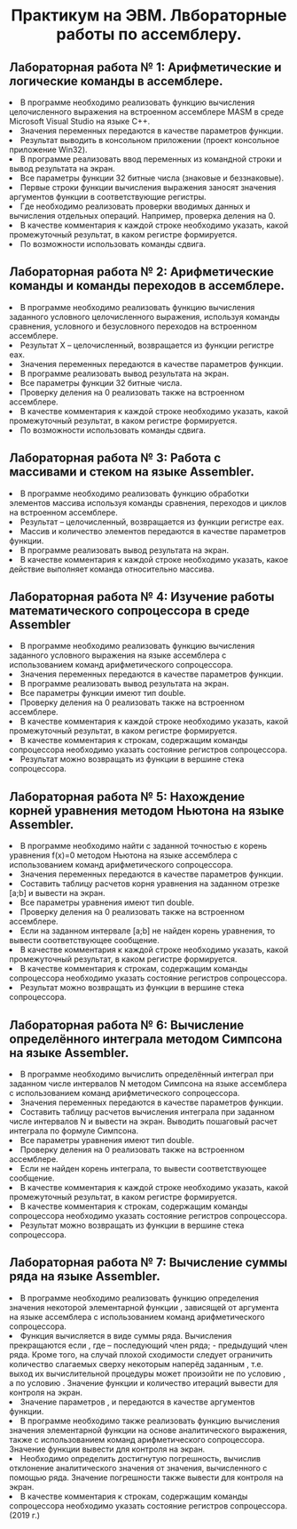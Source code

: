 <h1 align="center">Практикум на ЭВМ. Лвбораторные работы по ассемблеру.</h1>
<h2>Лабораторная работа № 1: Арифметические и логические команды  в ассемблере.</h2>
<li> В программе необходимо реализовать функцию вычисления целочисленного выражения на встроенном ассемблере MASM в среде Microsoft Visual Studio на языке C++.
<li>Значения переменных передаются в качестве параметров функции.
<li>Результат выводить в консольном приложении (проект консольное приложение Win32).
<li>В программе реализовать ввод переменных из командной строки и вывод результата на экран.
<li>Все параметры функции 32 битные числа (знаковые и беззнаковые).
<li>Первые строки функции вычисления выражения заносят значения аргументов функции в соответствующие регистры.
<li>Где необходимо реализовать проверки вводимых данных и вычисления отдельных операций. Например, проверка деления на 0.
<li>В качестве комментария к каждой строке необходимо указать, какой промежуточный результат, в каком регистре формируется.
<li>По возможности использовать команды сдвига.
 
<h2>Лабораторная работа № 2: Арифметические команды и команды переходов в ассемблере.</h2>
<li>В программе необходимо реализовать функцию вычисления заданного условного целочисленного выражения, используя команды сравнения, условного и безусловного переходов на встроенном ассемблере.<br>
<li>Результат X – целочисленный, возвращается из функции регистре eax.
<li>Значения переменных передаются в качестве параметров функции.
<li>В программе реализовать вывод результата на экран.
<li>Все параметры функции 32 битные числа.
<li>Проверку деления на 0 реализовать также на встроенном ассемблере.
<li>В качестве комментария к каждой строке необходимо указать, какой промежуточный результат, в каком регистре формируется.
<li>По возможности использовать команды сдвига.

<h2>Лабораторная работа № 3: Работа с массивами и стеком на языке Assembler.</h2>
<li>В программе необходимо реализовать функцию обработки элементов массива используя команды сравнения, переходов и циклов на встроенном ассемблере.
<li>Результат – целочисленный, возвращается из функции регистре eax.
<li>Массив и количество элементов передаются в качестве параметров функции.
<li>В программе реализовать вывод результата на экран.
<li>В качестве комментария к каждой строке необходимо указать, какое действие выполняет команда относительно массива. <br>

<h2>Лабораторная работа № 4: Изучение работы математического сопроцессора в среде Assembler</h2>
<li>В программе необходимо реализовать функцию вычисления заданного условного выражения на языке ассемблера с использованием команд арифметического сопроцессора.
<li>Значения переменных передаются в качестве параметров функции.
<li>В программе реализовать вывод результата на экран.
<li>Все параметры функции имеют тип double.
<li>Проверку деления на 0 реализовать также на встроенном ассемблере.
<li>В качестве комментария к каждой строке необходимо указать, какой промежуточный результат, в каком регистре формируется.
<li>В качестве комментария к строкам, содержащим команды сопроцессора необходимо указать состояние регистров сопроцессора.
<li>Результат можно возвращать из функции в вершине стека сопроцессора.

<h2>Лабораторная работа № 5: Нахождение корней уравнения методом Ньютона на языке Assembler.</h2>
<li>В программе необходимо найти с заданной точностью ε корень уравнения f(x)=0 методом Ньютона на языке ассемблера с использованием команд арифметического сопроцессора.
<li>Значения переменных передаются в качестве параметров функции.
<li>Составить таблицу расчетов корня уравнения на заданном отрезке [a;b] и вывести на экран.
<li>Все параметры уравнения имеют тип double.
<li>Проверку деления на 0 реализовать также на встроенном ассемблере.
<li>Если на заданном интервале [a;b] не найден корень уравнения, то вывести соответствующее сообщение.
<li>В качестве комментария к каждой строке необходимо указать, какой промежуточный результат, в каком регистре формируется.
<li>В качестве комментария к строкам, содержащим команды сопроцессора необходимо указать состояние регистров сопроцессора.
<li>Результат можно возвращать из функции в вершине стека сопроцессора.
 
<h2>Лабораторная работа № 6: Вычисление определённого интеграла методом Симпсона на языке Assembler.</h2>
<li>В программе необходимо вычислить определённый интеграл при заданном числе интервалов N методом Симпсона на языке ассемблера с использованием команд арифметического сопроцессора.
<li>Значения переменных передаются в качестве параметров функции.
<li>Составить таблицу расчетов вычисления интеграла при заданном числе интервалов N и вывести на экран. Выводить пошаговый расчет интеграла по формуле Симпсона.
<li>Все параметры уравнения имеют тип double.
<li>Проверку деления на 0 реализовать также на встроенном ассемблере.
<li>Если не найден корень интеграла, то вывести соответствующее сообщение.
<li>В качестве комментария к каждой строке необходимо указать, какой промежуточный результат, в каком регистре формируется.
<li>В качестве комментария к строкам, содержащим команды сопроцессора необходимо указать состояние регистров сопроцессора.
<li>Результат можно возвращать из функции в вершине стека сопроцессора.
 
<h2>Лабораторная работа № 7: Вычисление суммы ряда на языке Assembler.</h2>
<li>В программе необходимо реализовать функцию определения значения некоторой элементарной функции  , зависящей от аргумента   на языке ассемблера с использованием команд арифметического сопроцессора.
<li>Функция вычисляется в виде суммы ряда. Вычисления прекращаются если  , где   – последующий член ряда;   - предыдущий член ряда. Кроме того, на случай плохой сходимости следует ограничить количество слагаемых сверху некоторым наперёд заданным  , т.е. выход их вычислительной процедуры может произойти не по условию , а по условию  . Значение функции и количество итераций вывести для контроля на экран.
<li>Значение параметров  ,  и   передаются в качестве аргументов функции.
<li>В программе необходимо также реализовать функцию вычисления значения элементарной функции на основе аналитического выражения, также с использованием команд арифметического сопроцессора. Значение функции вывести для контроля на экран. 
<li>Необходимо определить достигнутую погрешность, вычислив отклонение аналитического значения от значения, вычисленного с помощью ряда. Значение погрешности также вывести для контроля на экран.
<li>В качестве комментария к строкам, содержащим команды сопроцессора необходимо указать состояние регистров сопроцессора.
<br>
(2019 г.)

